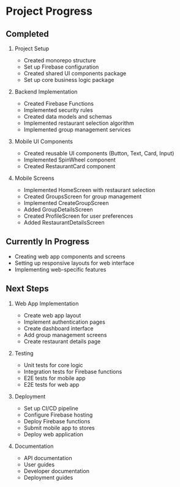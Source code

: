# Project Progress

## Completed
1. Project Setup
   - Created monorepo structure
   - Set up Firebase configuration
   - Created shared UI components package
   - Set up core business logic package

2. Backend Implementation
   - Created Firebase Functions
   - Implemented security rules
   - Created data models and schemas
   - Implemented restaurant selection algorithm
   - Implemented group management services

3. Mobile UI Components
   - Created reusable UI components (Button, Text, Card, Input)
   - Implemented SpinWheel component
   - Created RestaurantCard component

4. Mobile Screens
   - Implemented HomeScreen with restaurant selection
   - Created GroupsScreen for group management
   - Implemented CreateGroupScreen
   - Added GroupDetailsScreen
   - Created ProfileScreen for user preferences
   - Added RestaurantDetailsScreen

## Currently In Progress
- Creating web app components and screens
- Setting up responsive layouts for web interface
- Implementing web-specific features

## Next Steps
1. Web App Implementation
   - Create web app layout
   - Implement authentication pages
   - Create dashboard interface
   - Add group management screens
   - Create restaurant details page

2. Testing
   - Unit tests for core logic
   - Integration tests for Firebase functions
   - E2E tests for mobile app
   - E2E tests for web app

3. Deployment
   - Set up CI/CD pipeline
   - Configure Firebase hosting
   - Deploy Firebase functions
   - Submit mobile app to stores
   - Deploy web application

4. Documentation
   - API documentation
   - User guides
   - Developer documentation
   - Deployment guides